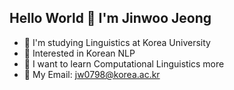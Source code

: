## Hello World 👋 I'm Jinwoo Jeong
- 📖 I'm studying Linguistics at Korea University
- 🧐 Interested in Korean NLP
- 🫠 I want to learn Computational Linguistics more
- 📨 My Email: jw0798@korea.ac.kr
